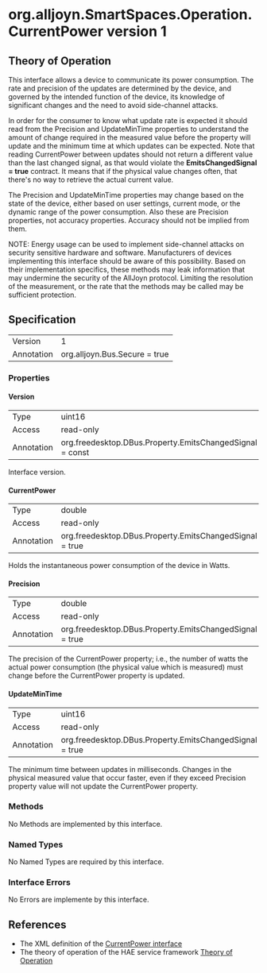 # org.alljoyn.SmartSpaces.Operation.CurrentPower version 1

## Theory of Operation

This interface allows a device to communicate its power consumption. The rate
and precision of the updates are determined by the device, and governed by the
intended function of the device, its knowledge of significant changes and the
need to avoid side-channel attacks.

In order for the consumer to know what update rate is expected it should read
from the Precision and UpdateMinTime properties to understand the amount of
change required in the measured value before the property will update and the
minimum time at which updates can be expected. Note that reading CurrentPower
between updates should not return a different value than the last changed
signal, as that would violate the **EmitsChangedSignal = true** contract. It
means that if the physical value changes often, that there's no way to retrieve
the actual current value.

The Precision and UpdateMinTime properties may change based on the state of the
device, either based on user settings, current mode, or the dynamic range of the
power consumption. Also these are Precision properties, not accuracy properties.
Accuracy should not be implied from them.

NOTE: Energy usage can be used to implement side-channel attacks on security
sensitive hardware and software. Manufacturers of devices implementing this
interface should be aware of this possibility. Based on their implementation
specifics, these methods may leak information that may undermine the security of
the AllJoyn protocol. Limiting the resolution of the measurement, or the rate
that the methods may be called may be sufficient protection.

## Specification

|            |                                                          |
|------------|----------------------------------------------------------|
| Version    | 1                                                        |
| Annotation | org.alljoyn.Bus.Secure = true                            |

### Properties

#### Version

|                   |                                                         |
|-------------------|---------------------------------------------------------|
| Type              | uint16                                                  |
| Access            | read-only                                               |
| Annotation        | org.freedesktop.DBus.Property.EmitsChangedSignal = const|

Interface version.

#### CurrentPower

|            |                                                          |
|------------|----------------------------------------------------------|
| Type       | double                                                   |
| Access     | read-only                                                |
| Annotation | org.freedesktop.DBus.Property.EmitsChangedSignal = true  |

Holds the instantaneous power consumption of the device in Watts.

#### Precision

|            |                                                          |
|------------|----------------------------------------------------------|
| Type       | double                                                   |
| Access     | read-only                                                |
| Annotation | org.freedesktop.DBus.Property.EmitsChangedSignal = true  |

The precision of the CurrentPower property; i.e., the number of watts the
actual power consumption (the physical value which is measured) must change
before the CurrentPower property is updated.

#### UpdateMinTime

|            |                                                          |
|------------|----------------------------------------------------------|
| Type       | uint16                                                   |
| Access     | read-only                                                |
| Annotation | org.freedesktop.DBus.Property.EmitsChangedSignal = true  |

The minimum time between updates in milliseconds. Changes in the physical
measured value that occur faster, even if they exceed Precision property value
will not update the CurrentPower property.


### Methods

No Methods are implemented by this interface.

### Named Types

No Named Types are required by this interface.

### Interface Errors

No Errors are implemente by this interface.

## References

  * The XML definition of the [CurrentPower interface](CurrentPower-v1.xml)
  * The theory of operation of the HAE service framework [Theory of Operation](/org.alljoyn.SmartSpaces/theory-of-operation-v1)
